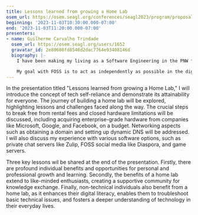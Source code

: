 ```yaml
---
title: Lessons learned from growing a Home Lab
osem_url: https://osem.seagl.org/conferences/seagl2023/program/proposals/975
beginning: '2023-11-03T10:30:00.000-07:00'
end: '2023-11-03T11:20:00.000-07:00'
presenters:
- name: Guilherme Carvalho Trindade
  osem_url: https://osem.seagl.org/users/1652
  gravatar_id: 2e80608fd8546d2dac7764e93408146d
  biography: |-
    I have been making my living as a Software Engineering in the PNW for the past 6 years, though I have been interested in software for as far as I can remember. I believe there is room in the world for both proprietary closed-source software, as well as free and open-source software. I have a strong personal preference for the latter, however!

    My goal with FOSS is to act as independently as possible in the digital era, and I believe that others should do the same.
---
```


In the presentation titled "Lessons learned from growing a Home Lab," I will introduce the concept of tech self-reliance and demonstrate its attainability for everyone. The journey of building a home lab will be explored, highlighting lessons and challenges faced along the way. The crucial steps to break free from rental fees and closed hardware limitations will be discussed, including acquiring enterprise-grade hardware from companies like Microsoft, Google, and Facebook, on a budget. Networking aspects such as obtaining a domain and setting up dynamic DNS will be addressed. I will also discuss my experience with various software options, such as private chat servers like Zulip, FOSS social media like Diaspora, and game servers.

Three key lessons wil be shared at the end of the presentation. Firstly, there are profound individual benefits and opportunities for personal and professional growth and learning. Secondly, the benefits of a home lab extend to like-minded enthusiasts, creating a supportive community for knowledge exchange. Finally, non-technical individuals also benefit from a home lab, as it enhances their digital literacy, enables them to troubleshoot basic technical issues, and fosters a deeper understanding of technology in their everyday lives.
